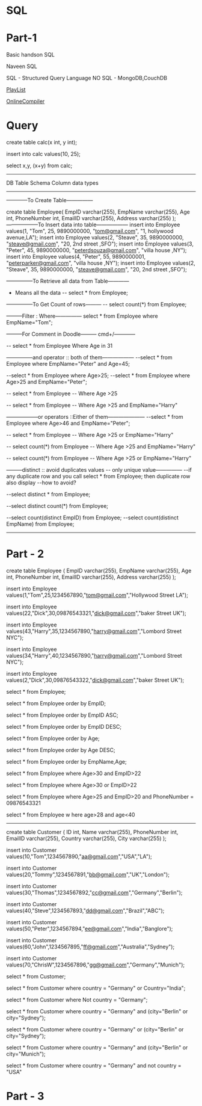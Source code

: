 # SQL

# Part-1
Basic handson SQL

Naveen SQL

SQL - Structured Query Language
NO SQL - MongoDB,CouchDB

[PlayList](https://www.youtube.com/playlist?list=PLFGoYjJG_fqqZy9yuDVIO-2AppE60B4AS)

[OnlineCompiler](https://www.jdoodle.com/)

# Query

create table calc(x int, y int);

insert into calc values(10, 25);

select x,y, (x+y) from calc;
__________________________________________________

DB Table Schema
Column data types
__________________________________________________

————To Create Table—————

create table Employee(
    EmpID varchar(255),
    EmpName varchar(255),
    Age int,
    PhoneNumber int,
    EmailID varchar(255),
    Address varchar(255)
);
——————To Insert data into table——————
insert into Employee values(1, "Tom", 25, 9890000000, "tom@gmail.com", "1, hollywood avenue,LA");
insert into Employee values(2, "Steave", 35, 9890000000, "steave@gmail.com", "20, 2nd street ,SFO");
insert into Employee values(3, "Peter", 45, 9890000000, "peterdsouza@gmail.com", "villa house ,NY");
insert into Employee values(4, "Peter", 55, 9890000001, "peterparker@gmail.com", "villa house ,NY");
insert into Employee values(2, "Steave", 35, 9890000000, "steave@gmail.com", "20, 2nd street ,SFO");

—————To Retrieve all data from Table————

* Means all the data
-- select * from Employee;

—————To Get Count of rows———
-- select count(*) from Employee;

———Filter : Where—————
select * from Employee where EmpName="Tom";

———For Comment in Doodle——— cmd+/————

-- select  * from Employee Where Age in 31

—————and operator :: both of them——————
--select * from Employee where EmpName="Peter" and Age=45;

--select * from Employee where Age>25;
--select * from Employee where Age>25 and EmpName="Peter";

-- select * from Employee
-- Where Age >25

-- select * from Employee
-- Where Age >25 and EmpName="Harry"

——————or operators ::Either of them———————
--select * from Employee where Age>46 and EmpName="Peter";

-- select * from Employee
-- Where Age >25 or EmpName="Harry"

-- select count(*) from Employee
-- Where Age >25 and EmpName="Harry"

-- select count(*) from Employee
-- Where Age >25 or EmpName="Harry"


———distinct :: avoid duplicates values -- only unique value—————
--if any duplicate row and you call select * from Employee; then duplicate row also display
--how to avoid?

--select distinct * from Employee;

--select distinct count(*) from Employee;

--select count(distinct EmpID) from Employee;
--select count(distinct EmpName) from Employee;

-----
# Part - 2

create table Employee (
    EmpID varchar(255),
    EmpName varchar(255),
    Age int,
    PhoneNumber int,
    EmailID varchar(255),
    Address varchar(255)
);

insert into Employee values(1,"Tom",25,1234567890,"tom@gmail.com","Hollywood Street LA");

insert into Employee values(22,"Dick",30,09876543321,"dick@gmail.com","baker Street UK");

insert into Employee values(43,"Harry",35,1234567890,"harry@gmail.com","Lombord Street NYC");

insert into Employee values(34,"Harry",40,1234567890,"harry@gmail.com","Lombord Street NYC");

insert into Employee values(2,"Dick",30,09876543322,"dick@gmail.com","baker Street UK");

select * from Employee;

select * from Employee order by EmpID;

select * from Employee order by EmpID ASC;

select * from Employee order by EmpID DESC;

select * from Employee order by Age;

select * from Employee order by Age DESC;

select * from Employee order by EmpName,Age;

select * from Employee where Age>30 and EmpID>22

select * from Employee where Age>30 or EmpID>22

select * from Employee where Age>25 and EmpID>20 and PhoneNumber = 09876543321

select * from Employee w  here age>28 and age<40
____
create table Customer (
    ID int,
    Name varchar(255),
    PhoneNumber int,
    EmailID varchar(255),
    Country varchar(255),
    City varchar(255)
);

insert into Customer values(10,"Tom",1234567890,"aa@gmail.com","USA","LA");

insert into Customer values(20,"Tommy",1234567891,"bb@gmail.com","UK","London");

insert into Customer values(30,"Thomas",1234567892,"cc@gmail.com","Germany","Berlin");

insert into Customer values(40,"Steve",1234567893,"dd@gmail.com","Brazil","ABC");

insert into Customer values(50,"Peter",1234567894,"ee@gmail.com","India","Banglore");

insert into Customer values(60,"John",1234567895,"ff@gmail.com","Australia","Sydney");

insert into Customer values(70,"ChrisW",1234567896,"gg@gmail.com","Germany","Munich");

select * from Customer;

select * from Customer where country = "Germany" or Country="India";

select * from Customer where Not country = "Germany";

select * from Customer where country = "Germany" and (city="Berlin" or city="Sydney");

select * from Customer where country = "Germany" or (city="Berlin" or city="Sydney");

select * from Customer where country = "Germany" and (city="Berlin" or city="Munich");

select * from Customer where country = "Germany" and not country = "USA"
 
# Part - 3
